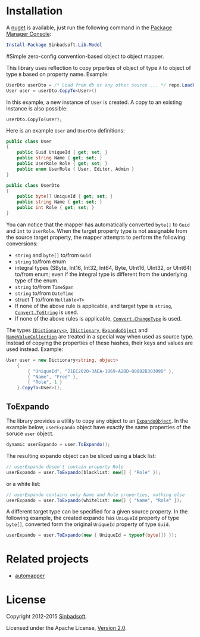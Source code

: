 # Installation
A [nuget](http://nuget.org/packages/Sinbadsoft.Lib.Model) is available, just run the following command in the [Package Manager Console](http://docs.nuget.org/docs/start-here/using-the-package-manager-console):
```powershell
Install-Package Sinbadsoft.Lib.Model
```

#Simple zero-config convention-based object to object mapper.

This library uses reflection to copy prperties of object of type `A` to object of type `B` based on property name.
Example:
```csharp
UserDto userDto = /* Load from db or any other source ... */ repo.LoadUser();
User user = userDto.CopyTo<User>()
```

In this example, a new instance of `User` is created. A copy to an existing instance is also possible:
```
userDto.CopyTo(user);
```

Here is an example `User` and `UserDto` definitions:
```csharp
public class User
{
    public Guid UniqueId { get; set; }
    public string Name { get; set; }
    public UserRole Role { get; set; }
    public enum UserRole { User, Editor, Admin }
}

public class UserDto
{
    public byte[] UniqueId { get; set; }
    public string Name { get; set; }
    public int Role { get; set; }
}
```

You can notice that the mapper has automatically converted `byte[]` to `Guid` and `int` to `UserRole`. When the target property type is not assignable from the source target property, the mapper attempts to perform the following conversions:
* `string` and `byte[]` to/from `Guid`
* `string` to/from enum
* integral types (SByte, Int16, Int32, Int64, Byte, UInt16, UInt32, or UInt64) to/from enum; even if the integral type is different from the underlying type of the enum.
* `string` to/from `TimeSpan`
* `string` to/from `DateTime`
* struct T to/from `Nullable<T>`
* If none of the above rule is applicable, and target type is `string`, [<code>Convert.ToString</code>](http://msdn.microsoft.com/en-us/library/ms131014.aspx) is used.
* If none of the above rules is applicable, [<code>Convert.ChangeType</code>](http://msdn.microsoft.com/en-us/library/dtb69x08.aspx) is used.


The types [<code>IDictionary<></code>](http://msdn.microsoft.com/en-us/library/s4ys34ea), [<code>IDictionary</code>](http://msdn.microsoft.com/en-us/library/system.collections.idictionary), [<code>ExpandoObject</code>](http://msdn.microsoft.com/en-us/library/System.Dynamic.ExpandoObject.aspx) and [<code>NameValueCollection</code>](http://msdn.microsoft.com/en-us/library/System.Collections.Specialized.NameValueCollection.aspx) are treated in a special way when used as source type. Instead of copying the properties of these hashes, their keys and values are used instead.
Example:
```csharp
User user = new Dictionary<string, object>
    {
        { "UniqueId", "21EC2020-3AEA-1069-A2DD-08002B30309D" },
        { "Name", "Fred" },
        { "Role", 1 }
    }.CopyTo<User>();
```
## ToExpando
The library provides a utility to copy any object to an [<code>ExpandoObject</code>](http://msdn.microsoft.com/en-us/library/System.Dynamic.ExpandoObject.aspx). In the example below, `userExpando` object have exactly the same properties of the soruce `user` object.
```csharp
dynamic userExpando = user.ToExpando();
```

The resulting expando object can be sliced using a black list:
```csharp
// userExpando dosen't contain property Role
userExpando = user.ToExpando(blacklist: new[] { "Role" });
```
or a white list:
```csharp
// userExpando contains only Name and Role properties, nothing else
userExpando = user.ToExpando(whitelist: new[] { "Name", "Role" });
```

A different target type can be specified for a given source property. In the following example, the created expando has `UniqueId` property of type `byte[]`, converted form the original `UniqueId` property of type `Guid`.
```csharp
userExpando = user.ToExpando(new { UniqueId = typeof(byte[]) });
```
# Related projects
* [automapper](https://github.com/AutoMapper/AutoMapper)

# License
Copyright 2012-2015 [Sinbadsoft](http://www.sinbadsoft.com).

Licensed under the Apache License, [Version 2.0](http://www.apache.org/licenses/LICENSE-2.0).

